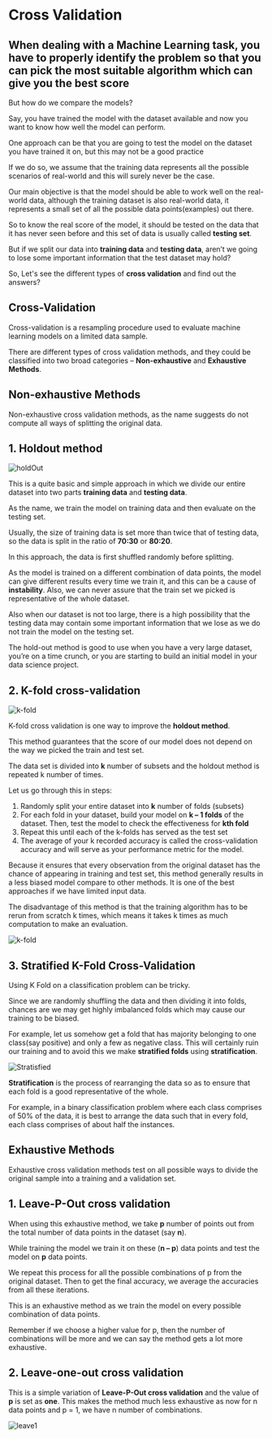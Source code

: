 # Cross Validation

## When dealing with a Machine Learning task, you have to properly identify the problem so that you can pick the most suitable algorithm which can give you the best score

But how do we compare the models?

Say, you have trained the model with the dataset available and now you want to know how well the model can perform.

One approach can be that you are going to test the model on the dataset you have trained it on, but this may not be a good practice

If we do so, we assume that the training data represents all the possible scenarios of real-world and this will surely never be the case.

Our main objective is that the model should be able to work well on the real-world data, although the training dataset is also real-world data, it represents a small set of all the possible data points(examples) out there.

So to know the real score of the model, it should be tested on the data that it has never seen before and this set of data is usually called **testing set**.

But if we split our data into **training data** and **testing data**, aren’t we going to lose some important information that the test dataset may hold?

So, Let's see the different types of **cross validation** and find out the answers?

## Cross-Validation

Cross-validation is a resampling procedure used to evaluate machine learning models on a limited data sample.

There are different types of cross validation methods, and they could be classified into two broad categories – **Non-exhaustive** and **Exhaustive Methods**.

## Non-exhaustive Methods

Non-exhaustive cross validation methods, as the name suggests do not compute all ways of splitting the original data.

## 1. Holdout method

![holdOut](Images/holdout.jpg)

This is a quite basic and simple approach in which we divide our entire dataset into two parts **training data** and **testing data**.

As the name, we train the model on training data and then evaluate on the testing set.

Usually, the size of training data is set more than twice that of testing data, so the data is split in the ratio of **70:30** or **80:20**.

In this approach, the data is first shuffled randomly before splitting.

As the model is trained on a different combination of data points, the model can give different results every time we train it, and this can be a cause of **instability**. Also, we can never assure that the train set we picked is representative of the whole dataset.

Also when our dataset is not too large, there is a high possibility that the testing data may contain some important information that we lose as we do not train the model on the testing set.

The hold-out method is good to use when you have a very large dataset, you’re on a time crunch, or you are starting to build an initial model in your data science project.

## 2. K-fold cross-validation

![k-fold](Images/kFold.jpg)

K-fold cross validation is one way to improve the **holdout method**.

This method guarantees that the score of our model does not depend on the way we picked the train and test set.

The data set is divided into **k** number of subsets and the holdout method is repeated k number of times.

Let us go through this in steps:

1. Randomly split your entire dataset into **k** number of folds (subsets)
2. For each fold in your dataset, build your model on **k – 1 folds** of the dataset. Then, test the model to check the effectiveness for **kth fold**
3. Repeat this until each of the k-folds has served as the test set
4. The average of your k recorded accuracy is called the cross-validation accuracy and will serve as your performance metric for the model.

Because it ensures that every observation from the original dataset has the chance of appearing in training and test set, this method generally results in a less biased model compare to other methods. It is one of the best approaches if we have limited input data.

The disadvantage of this method is that the training algorithm has to be rerun from scratch k times, which means it takes k times as much computation to make an evaluation.

![k-fold](Images/kFold2.png)

## 3. Stratified K-Fold Cross-Validation

Using K Fold on a classification problem can be tricky.

Since we are randomly shuffling the data and then dividing it into folds, chances are we may get highly imbalanced folds which may cause our training to be biased.

For example, let us somehow get a fold that has majority belonging to one class(say positive) and only a few as negative class. This will certainly ruin our training and to avoid this we make **stratified folds** using **stratification**.

![Stratisfied](Images/stratisfied.png)

**Stratification** is the process of rearranging the data so as to ensure that each fold is a good representative of the whole.

For example, in a binary classification problem where each class comprises of 50% of the data, it is best to arrange the data such that in every fold, each class comprises of about half the instances.

## Exhaustive Methods

Exhaustive cross validation methods test on all possible ways to divide the original sample into a training and a validation set.

## 1. Leave-P-Out cross validation

When using this exhaustive method, we take **p** number of points out from the total number of data points in the dataset (say **n**).

While training the model we train it on these (**n – p**) data points and test the model on **p** data points.

We repeat this process for all the possible combinations of p from the original dataset. Then to get the final accuracy, we average the accuracies from all these iterations.

This is an exhaustive method as we train the model on every possible combination of data points.

Remember if we choose a higher value for p, then the number of combinations will be more and we can say the method gets a lot more exhaustive.

## 2. Leave-one-out cross validation

This is a simple variation of **Leave-P-Out cross validation** and the value of **p** is set as **one**. This makes the method much less exhaustive as now for n data points and p = 1, we have n number of combinations.

![leave1](Images/leave1.png)
